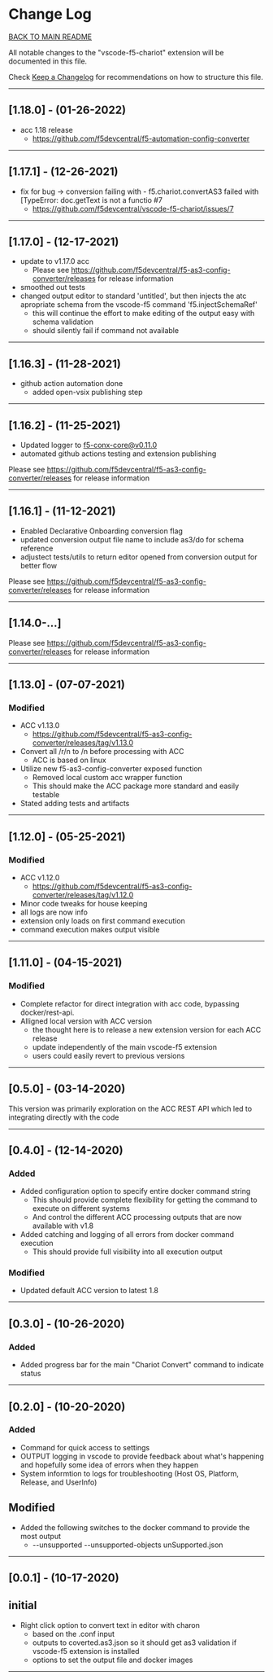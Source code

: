 # Change Log

[BACK TO MAIN README](README.md)

All notable changes to the "vscode-f5-chariot" extension will be documented in this file.

Check [Keep a Changelog](http://keepachangelog.com/) for recommendations on how to structure this file.

---

## [1.18.0] - (01-26-2022)

- acc 1.18 release
  - <https://github.com/f5devcentral/f5-automation-config-converter>

---

## [1.17.1] - (12-26-2021)

- fix for bug -> conversion failing with - f5.chariot.convertAS3 failed with [TypeError: doc.getText is not a functio #7
  - <https://github.com/f5devcentral/vscode-f5-chariot/issues/7>

---

## [1.17.0] - (12-17-2021)

- update to v1.17.0 acc
  - Please see <https://github.com/f5devcentral/f5-as3-config-converter/releases> for release information
- smoothed out tests
- changed output editor to standard 'untitled', but then injects the atc apropriate schema from the vscode-f5 command 'f5.injectSchemaRef'
  - this will continue the effort to make editing of the output easy with schema validation
  - should silently fail if command not available

---

## [1.16.3] - (11-28-2021)

- github action automation done
  - added open-vsix publishing step

---

## [1.16.2] - (11-25-2021)

- Updated logger to f5-conx-core@v0.11.0
- automated github actions testing and extension publishing

Please see <https://github.com/f5devcentral/f5-as3-config-converter/releases> for release information

---

## [1.16.1] - (11-12-2021)

- Enabled Declarative Onboarding conversion flag
- updated conversion output file name to include as3/do for schema reference
- adjustect tests/utils to return editor opened from conversion output for better flow

Please see <https://github.com/f5devcentral/f5-as3-config-converter/releases> for release information

---

## [1.14.0-...]

Please see <https://github.com/f5devcentral/f5-as3-config-converter/releases> for release information

---

## [1.13.0] - (07-07-2021)

### Modified

- ACC v1.13.0
  - <https://github.com/f5devcentral/f5-as3-config-converter/releases/tag/v1.13.0>
- Convert all /r/n to /n before processing with ACC
  - ACC is based on linux
- Utilize new f5-as3-config-converter exposed function
  - Removed local custom acc wrapper function
  - This should make the ACC package more standard and easily testable
- Stated adding tests and artifacts

---

## [1.12.0] - (05-25-2021)

### Modified

- ACC v1.12.0
  - <https://github.com/f5devcentral/f5-as3-config-converter/releases/tag/v1.12.0>
- Minor code tweaks for house keeping
- all logs are now info
- extension only loads on first command execution
- command execution makes output visible

---

## [1.11.0] - (04-15-2021)

### Modified

- Complete refactor for direct integration with acc code, bypassing docker/rest-api.
- Alligned local version with ACC version
  - the thought here is to release a new extension version for each ACC release
  - update independently of the main vscode-f5 extension
  - users could easily revert to previous versions

---

## [0.5.0] - (03-14-2020)

This version was primarily exploration on the ACC REST API which led to integrating directly with the code

---

## [0.4.0] - (12-14-2020)

### Added

- Added configuration option to specify entire docker command string
  - This should provide complete flexibility for getting the command to execute on different systems
  - And control the different ACC processing outputs that are now available with v1.8
- Added catching and logging of all errors from docker command execution
  - This should provide full visibility into all execution output

### Modified

- Updated default ACC version to latest 1.8

---

## [0.3.0] - (10-26-2020)

### Added

- Added progress bar for the main "Chariot Convert" command to indicate status

---

## [0.2.0] - (10-20-2020)

### Added

- Command for quick access to settings
- OUTPUT logging in vscode to provide feedback about what's happening and hopefully some idea of errors when they happen
- System informtion to logs for troubleshooting (Host OS, Platform, Release, and UserInfo)

## Modified

- Added the following switches to the docker command to provide the most output
  - --unsupported --unsupported-objects unSupported.json

---

## [0.0.1] - (10-17-2020)

## initial

- Right click option to convert text in editor with charon
  - based on the .conf input
  - outputs to coverted.as3.json so it should get as3 validation if vscode-f5 extension is installed
  - options to set the output file and docker images

---

